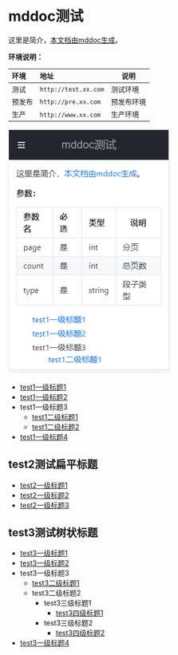 # mddoc测试

这里是简介，[本文档由mddoc生成](https://github.com/buexplain/mddoc "本文档由mddoc生成")。

**环境说明：** 

|环境|地址|说明|
|:----|:---|-----|
|测试 | `http://test.xx.com` | 测试环境 |
|预发布 | `http://pre.xx.com` | 预发布环境 |
|生产| `http://www.xx.com` |  生产环境 |

![[测试本地图片插入]](test-readme-insert.png "测试本地图片插入")

*   [test1一级标题1](./test1_one_1.md "目录列表的项与项之间不能有空行，必须紧凑的挨着。")
*   [test1一级标题2](test1_one_2.md "当前项必须紧凑的挨着上一项，与上一项目之间不能有空行")
*   test1一级标题3
    *  [test1二级标题1](test1_two_1.md)
    *  [test1二级标题2](test1_two_2.md)
*   [test1一级标题4](test1_one_4.md)

## test2测试扁平标题
*   [test2一级标题1](test2/one_1.md "如果需要将目录列表划分成多块，必须使用二级标题进行划分。")
*   [test2一级标题2](test2/one_2.md)
*   [test2一级标题3](test2/one_3.md)

## test3测试树状标题

*   [test3一级标题1](test3/one_1.md)
*   [test3一级标题2](test3/one_2.md)
*   test3一级标题3
    *  [test3二级标题1](test3/two_1.md)
    *  test3二级标题2
        *  test3三级标题1
            *  [test3四级标题1](./test3/four_1.md)
        *  test3三级标题2
            *  [test3四级标题2](test3/four_2.md)
*   [test3一级标题4](test3/one_4.md)


